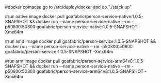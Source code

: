 #docker compose
go to /src/deploy/docker and do "./stack up"

#run native image
docker pull goafabric/person-service-native:1.0.5-SNAPSHOT && docker run --name person-service-native --rm -p50800:50800 goafabric/person-service-native:1.0.5-SNAPSHOT -Xmx64m

#run amd image
docker pull goafabric/person-service:1.0.5-SNAPSHOT && docker run --name person-service-native --rm -p50800:50800 goafabric/person-service:1.0.5-SNAPSHOT -Xmx64m

#run arm image
docker pull goafabric/person-service-arm64v8:1.0.5-SNAPSHOT && docker run --name person-service-native --rm -p50800:50800 goafabric/person-service-arm64v8:1.0.5-SNAPSHOT -Xmx64m